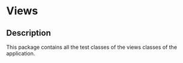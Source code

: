 # Views

## Description
This package contains all the test classes of the views classes of the application.